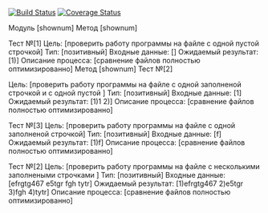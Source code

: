 [![Build Status](https://travis-ci.org/HarkHem/gtest.svg?branch=master)](https://travis-ci.org/HarkHem/gtest)
[![Coverage Status](https://coveralls.io/repos/HarkHem/gtest/badge.svg?branch=master)](https://coveralls.io/github/HarkHem/gtest?branch=master)


Модуль [shownum]
Метод [shownum]

Тест №[1]
Цель: [проверить работу программы на файле с одной пустой строчкой]
Тип: [позитивный]
Входные данные: []
Ожидаемый результат: [1)]
Описание процесса: [сравнение файлов полностью оптимизированно]
Метод [shownum]
Тест №[2]

Цель: [проверить работу программы на файле с одной заполненой строчкой и с одной пустой ]
Тип: [позитивный]
Входные данные: [1]
Ожидаемый результат: 
[1)1
2)]
Описание процесса: [сравнение файлов полностью оптимизированно]

Тест №[3]
Цель: [проверить работу программы на файле с одной заполненой строчкой]
Тип: [позитивный]
Входные данные: [f]
Ожидаемый результат: [1)f]
Описание процесса: [сравнение файлов полностью оптимизированно]

Тест №[2]
Цель: [проверить работу программы на файле с несколькими заполнеными строчками  ]
Тип: [позитивный]
Входные данные: [efrgtg467
e5tgr
fgh
tytr]
Ожидаемый результат: 
[1)efrgtg467
2)e5tgr
3)fgh
4)tytr]
Описание процесса: [сравнение файлов полностью оптимизированно]
